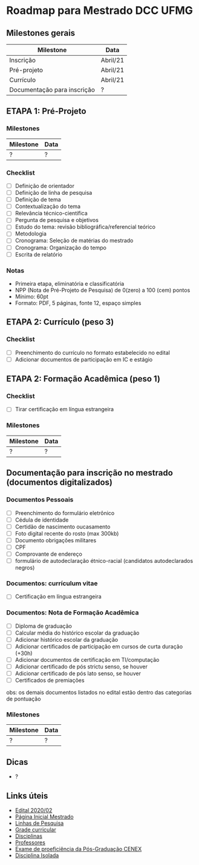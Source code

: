 # Roadmap para Mestrado DCC UFMG

## Milestones gerais

| Milestone                   | Data     |
| --------------------------- | -------- |
| Inscrição                   | Abril/21 |
| Pré-projeto                 | Abril/21 |
| Currículo                   | Abril/21 |
| Documentação para inscrição | ?        |



## ETAPA 1: Pré-Projeto

### Milestones

| Milestone | Data |
| --------- | ---- |
| ?         | ?    |

### Checklist

- [ ] Definição de orientador
- [ ] Definição de linha de pesquisa
- [ ] Definição de tema
- [ ] Contextualização do tema
- [ ] Relevância técnico-científica
- [ ] Pergunta de pesquisa e objetivos
- [ ] Estudo do tema: revisão bibliográfica/referencial teórico
- [ ] Metodologia
- [ ] Cronograma: Seleção de matérias do mestrado
- [ ] Cronograma: Organização do tempo
- [ ] Escrita de relatório

### Notas
- Primeira etapa, eliminatória e classificatória  
- NPP (Nota de Pré-Projeto de Pesquisa) de 0(zero) a 100 (cem) pontos  
- Mínimo: 60pt
- Formato: PDF, 5 páginas, fonte 12, espaço simples


## ETAPA 2: Currículo (peso 3)

### Checklist

- [ ] Preenchimento do currículo no formato estabelecido no edital
- [ ] Adicionar documentos de participação em IC e estágio

## ETAPA 2: Formação Acadêmica (peso 1)

### Checklist


- [ ] Tirar certificação em língua estrangeira


### Milestones

| Milestone | Data |
| --------- | ---- |
| ?         | ?    |



## Documentação para inscrição no mestrado (documentos digitalizados)

### Documentos Pessoais 
- [ ] Preenchimento do formulário eletrônico
- [ ] Cédula de identidade
- [ ] Certidão de nascimento oucasamento
- [ ] Foto digital recente do rosto (max 300kb)
- [ ] Documento obrigações militares
- [ ] CPF
- [ ] Comprovante de endereço
- [ ] formulário de autodeclaração étnico-racial (candidatos autodeclarados negros)

### Documentos: currículum vitae
- [ ] Certificação em língua estrangeira

### Documentos: Nota de Formação Acadêmica
- [ ] Diploma de graduação
- [ ] Calcular média do histórico escolar da graduação 
- [ ] Adicionar histórico escolar da graduação
- [ ] Adicionar certificados de participação em cursos de curta duração (+30h)
- [ ] Adicionar documentos de certificação em TI/computação
- [ ] Adicionar certificado de pós strictu senso, se houver
- [ ] Adicionar certificado de pós lato senso, se houver
- [ ] Certificados de premiações

obs: os demais documentos listados no edital estão dentro das categorias de pontuação

### Milestones

| Milestone | Data |
| --------- | ---- |
| ?         | ?    |


## Dicas

* ?

## Links úteis
* [Edital 2020/02](http://ppgcc.dcc.ufmg.br/wp-content/uploads/2020/08/retificado_20200910-Edital-de-Selecao-PPGCC-Mestrado-2020_2-V1.pdf)
* [Página Inicial Mestrado](http://ppgcc.dcc.ufmg.br/mestrado/)
* [Linhas de Pesquisa](http://ppgcc.dcc.ufmg.br/linhas-de-pesquisa/)
* [Grade curricular](ppgcc.dcc.ufmg.br/grade-curricular/)
* [Disciplinas](http://ppgcc.dcc.ufmg.br/disciplinas/)
* [Professores](http://ppgcc.dcc.ufmg.br/docentes/)
* [Exame de proeficiência da Pós-Graduação CENEX](https://cenex.letras.ufmg.br/exames-de-proficiencia/pos-graduacao)
* [Disciplina Isolada](https://www2.ufmg.br/drca/drca/Home/Pos-Graduacao/Disciplina-Isolada/Disciplina-Isolada-2020-21)
